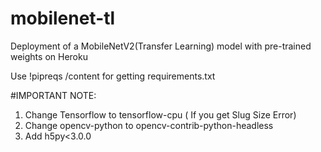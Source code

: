 # mobilenet-tl

Deployment of a MobileNetV2(Transfer Learning) model with pre-trained weights on Heroku

Use !pipreqs /content for getting requirements.txt


#IMPORTANT NOTE: 

1. Change Tensorflow to tensorflow-cpu ( If you get Slug Size Error)
2. Change opencv-python to opencv-contrib-python-headless
3. Add h5py<3.0.0
